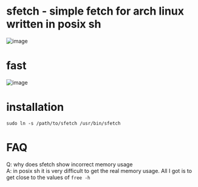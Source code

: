 # sfetch - simple fetch for arch linux written in posix sh
![image](https://github.com/cat1487/sfetch/assets/166303763/7d9f91ee-a235-44f9-82f6-fc119b5fb6db)
# fast
![image](https://github.com/cat1487/sfetch/assets/166303763/deb13ad2-016f-4ac2-bc7f-fdf4424ac603)
# installation
`sudo ln -s /path/to/sfetch /usr/bin/sfetch`
# FAQ
Q: why does sfetch show incorrect memory usage <br>
A: in posix sh it is very difficult to get the real memory usage. All I got is to get close to the values of `free -h`
